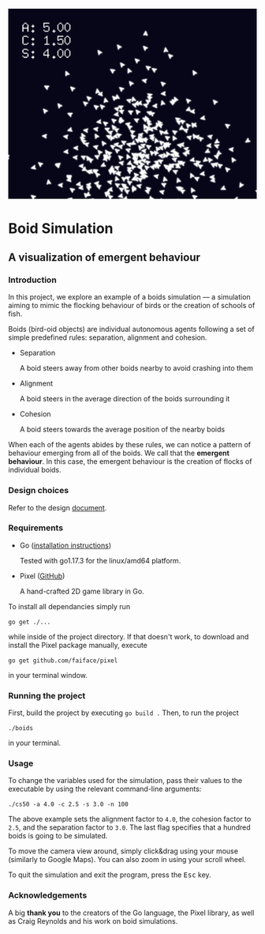 <p align="center"><img src="screenshot.png"></p>

# Boid Simulation
## A visualization of emergent behaviour

### Introduction

In this project, we explore an example of a boids simulation — a simulation aiming to mimic the flocking 
behaviour of birds or the creation of schools of fish.

Boids (bird-oid objects) are individual autonomous agents following a set of simple predefined rules: separation, alignment and cohesion.

* Separation

    A boid steers away from other boids nearby to avoid crashing into them

* Alignment

    A boid steers in the average direction of the boids surrounding it

* Cohesion

    A boid steers towards the average position of the nearby boids


When each of the agents abides by these rules, we can notice a pattern of behaviour emerging from all of the boids. We call that the **emergent behaviour**. In this case, the emergent behaviour is the creation of flocks of individual boids.

### Design choices

Refer to the design [document](DESIGN.md).

### Requirements

* Go
([installation instructions](https://go.dev/doc/install))
    
    Tested with go1.17.3 for the linux/amd64 platform.


* Pixel ([GitHub](https://github.com/faiface/pixel)) 

    A hand-crafted 2D game library in Go.

To install all dependancies simply run 
```
go get ./...
```
while inside of the project directory.
If that doesn't work, to download and install the Pixel package manually, execute 
```
go get github.com/faiface/pixel
```
in your terminal window.

### Running the project

First, build the project by executing
`
go build .
`
Then, to run the project
```
./boids
```
in your terminal.

### Usage

To change the variables used for the simulation, pass their values to the executable by using the relevant command-line arguments:
```
./cs50 -a 4.0 -c 2.5 -s 3.0 -n 100
```
The above example sets the alignment factor to `4.0`, the cohesion factor to `2.5`, and the separation factor to `3.0`. The last flag specifies that a hundred boids is going to be simulated. 

To move the camera view around, simply click&drag using your mouse (similarly to Google Maps). You can also zoom in using your scroll wheel. 

To quit the simulation and exit the program, press the <kbd>Esc</kbd> key.

### Acknowledgements

A big **thank you** to the creators of the Go language, the Pixel library, as well as Craig Reynolds and his work on boid simulations.
